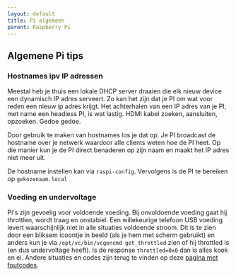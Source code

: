 ```yaml
---
layout: default
title: Pi algemeen
parent: Raspberry Pi
---
```


## Algemene Pi tips

### Hostnames ipv IP adressen

Meestal heb je thuis een lokale DHCP server draaien die elk nieuw device een dynamisch IP adres serveert. Zo kan het zijn dat je PI om wat voor reden een nieuw ip adres krijgt. Het achterhalen van een IP adres van je PI, met name een headless PI, is wat lastig. HDMI kabel zoeken, aansluiten, opzoeken. Gedoe gedoe.

Door gebruik te maken van hostnames los je dat op. Je PI broadcast de hostname over je netwerk waardoor alle clients weten hoe de PI heet. Op die manier kun je de PI direct benaderen op zijn naam en maakt het IP adres niet meer uit.

De hostname instellen kan via `raspi-config`. Vervolgens is de PI te bereiken op `gekozenaam.local`

### Voeding en undervoltage

Pi's zijn gevoelig voor voldoende voeding. Bij onvoldoende voeding gaat hij throttlen, wordt traag en onstabiel. Een willekeurige telefoon USB voeding levert waarschijnlijk niet in alle situaties voldoende stroom. Dit is te zien door een bliksem icoontje in beeld (als je hem met scherm gebruikt) en anders kun je via `/opt/vc/bin/vcgencmd get_throttled` zien of hij throttled is (en dus undervoltage heeft). Is de response `throttled=0x0` dan is alles koek en ei. Andere situaties en codes zijn terug te vinden op deze [pagina met foutcodes](https://github.com/raspberrypi/documentation/blob/master/raspbian/applications/vcgencmd.md#get_throttled).